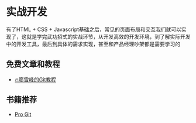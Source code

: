 # 实战开发

<!-- ['❌','✅','🔥','⭐'] -->
有了HTML + CSS + Javascript基础之后，常见的页面布局和交互我们就可以实现了，这就是学完武功招式的实战环节，从开发高效的开发环境，到了解实际开发中的开发工具，最后到具体的需求实现，甚至和产品经理吵架都是需要学习的

<roadmap :data="[
  {title:'实战开发',download:true,x:400,y:20},
  { title:'学习目标', y:150,
    left:[
      ['开发环境'],
      ['版本控制'],
      ['常见交互实现',[
        ['表单'],
        ['表格'],
        ['css框架']
      ]],
    ],right:[
      ['和产品聊需求'],
      ['了解开发流程',[
        ['切图'],
        ['前后端交互'],
        ['npm包管理'],
        ['修bug']
      ]],
    ]
  } ,
{ title:'开发环境(Mac)', y:220,
    left:[
      ['vscode',[
        ['Git插件'],
        ['Javascript'],
      ]],
      ['Chrome',[
        ['Devtools'],
        ['调试代码']
      ]],
      ['item2+zsh'],
      ['Homebrew'],
      ['macbook pro'],
      ['梯子'],
    ],right:[
      ['Git',[-50],[
        ['Github'],
        ['Gitee'],
      ]],
      ['记笔记',[
        ['Notion'],
        ['语雀'],
        ['Typora'],
      ]],
      ['Node.js',[60],[
        ['❌npm'],
        ['yarn'],
        ['🔥pnpm'],
      ]],
    ]
  } ,
  { title:'实战开发',
    y:220,
    left:[
      ['切图',[-30],[
        ['PS'],
        ['sketch'],
        ['imgcook'],
        ['设计稿还原'],
      ]],
      ['需求讨论'],
      ['常见交互实现',[30],[
        ['登录注册'],
        ['表格'],
        ['增删改查'],
      ]],
    ],
    right:[
      ['工作技能',[
        ['代码复用'],
        ['npm包管理'],
        ['Git管理代码'],
        ['和产品经理吵架'],
        ['协同工作'],
      ]],
    ]
  } ,
  { title:'书籍推荐', y:160,
    left:[
      ['Pro Git'],
      ['人人都是产品经理',[0,-30,150]],
    ],right:[
      ['程序员健康指南'],
      ['莫生气'],
    ]
  } ,
  { title:'合格的前端工程师',
  } 
]" />


## 免费文章和教程
* [🔥廖雪峰的Git教程](https://www.liaoxuefeng.com/wiki/896043488029600)

## 书籍推荐

* [Pro Git](https://book.douban.com/subject/3420144/)

